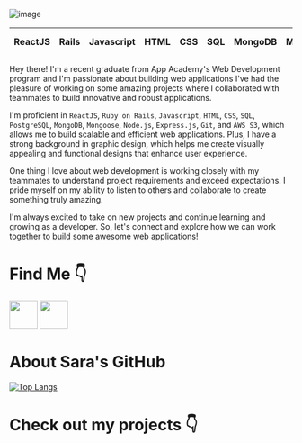 
![image](https://user-images.githubusercontent.com/106133580/234363153-046a76fd-631b-4117-85cb-ac2771caf68a.png)


| ReactJS | Rails | Javascript | HTML | CSS | SQL | MongoDB | Mongoose | Node.js | Express | Git | AWS S3 |
|---------|-------|------------|------|-----|-----|---------|----------|---------|---------|-----|--------|

Hey there! I'm a recent graduate from App Academy's Web Development program and I'm passionate about building web applications I've had the pleasure of working on some amazing projects where I collaborated with teammates to build innovative and robust applications.


I'm proficient in `ReactJS`, `Ruby on Rails`, `Javascript`, `HTML`, `CSS`, `SQL`, `PostgreSQL`, `MongoDB`, `Mongoose`, `Node.js`, `Express.js`, `Git`, and `AWS S3`, which allows me to build scalable and efficient web applications. Plus, I have a strong background in graphic design, which helps me create visually appealing and functional designs that enhance user experience.

One thing I love about web development is working closely with my teammates to understand project requirements and exceed expectations. I pride myself on my ability to listen to others and collaborate to create something truly amazing.

I'm always excited to take on new projects and continue learning and growing as a developer. So, let's connect and explore how we can work together to build some awesome web applications!

# Find Me 👇
<a href="https://www.linkedin.com/in/sara-ryu-798165261/"><img src="https://www.freeiconspng.com/uploads/linkedin-logo-3.png" width="50" /></a>
<a href ="https://wellfound.com/u/sara-ryu"><img src="https://pbs.twimg.com/profile_images/1592590479065075713/JKdDlBeu_400x400.jpg" width="50"/></a>



# About Sara's GitHub 

<!-- [![Anurag's GitHub stats](https://github-readme-stats.vercel.app/api?username=useNavigate)](https://github.com/anuraghazra/github-readme-stats) -->
[![Top Langs](https://github-readme-stats.vercel.app/api/top-langs/?username=useNavigate&layout=compact)](https://github.com/anuraghazra/github-readme-stats)

<!-- # Check Out My Projects 
[![Readme Card](https://github-readme-stats.vercel.app/api/pin/?username=useNavigate&repo=Zelp)](https://github.com/useNavigate/Zelp)
[![Readme Card](https://github-readme-stats.vercel.app/api/pin/?username=useNavigate&repo=Whale_Gaming_Javascript_Project)](https://github.com/useNavigate/Whale_Gaming_Javascript_Project)
[![Readme Card](https://github-readme-stats.vercel.app/api/pin/?username=smuushi&repo=What-AI-Want)](https://github.com/smuushi/What-AI-Want)
 -->

# Check out my projects 👇

<!-- **useNavigate/useNavigate** is a ✨ _special_ ✨ repository because its `README.md` (this file) appears on your GitHub profile.

Here are some ideas to get you started:

- 🔭 I’m currently working on ...
- 🌱 I’m currently learning ...
- 👯 I’m looking to collaborate on ...
- 🤔 I’m looking for help with ...
- 💬 Ask me about ...
- 📫 How to reach me: ...
- 😄 Pronouns: ...
- ⚡ Fun fact: ...
--> 
